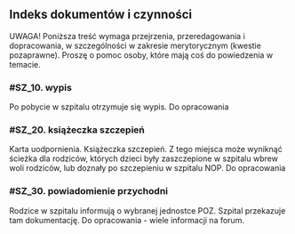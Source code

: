 ## Indeks dokumentów i czynności

UWAGA! Poniższa treść wymaga przejrzenia, przeredagowania i dopracowania, w szczególności w zakresie merytorycznym (kwestie pozaprawne). Proszę o pomoc osoby, które mają coś do powiedzenia w temacie.

### #SZ_10. wypis

Po pobycie w szpitalu otrzymuje się wypis. Do opracowania

### #SZ_20. książeczka szczepień

Karta uodpornienia. Książeczka szczepień. Z tego miejsca może wyniknąć ścieżka dla rodziców, których dzieci były zaszczepione w szpitalu wbrew woli rodziców, lub doznały po szczepieniu w szpitalu NOP. Do opracowania

### #SZ_30. powiadomienie przychodni

Rodzice w szpitalu informują o wybranej jednostce POZ. Szpital przekazuje tam dokumentację. Do opracowania - wiele informacji na forum.




